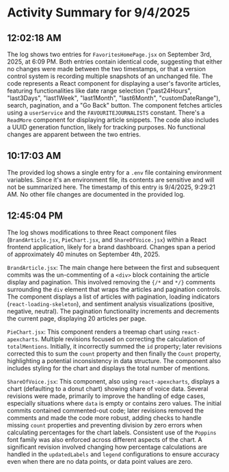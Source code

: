 # Activity Summary for 9/4/2025

## 12:02:18 AM
The log shows two entries for `FavoritesHomePage.jsx`  on September 3rd, 2025, at 6:09 PM.  Both entries contain identical code, suggesting that either no changes were made between the two timestamps, or that a version control system is recording multiple snapshots of an unchanged file. The code represents a React component for displaying a user's favorite articles, featuring functionalities like date range selection ("past24Hours", "last3Days", "last1Week", "last1Month", "last6Month", "customDateRange"), search, pagination, and a "Go Back" button. The component fetches articles using a `userService` and the `FAVOURITEJOURNALISTS` constant.  There's a `ReadMore` component for displaying article snippets. The code also includes a UUID generation function, likely for tracking purposes.  No functional changes are apparent between the two entries.


## 10:17:03 AM
The provided log shows a single entry for a `.env` file containing environment variables.  Since it's an environment file, its contents are sensitive and will not be summarized here.  The timestamp of this entry is 9/4/2025, 9:29:21 AM.  No other file changes are documented in the provided log.


## 12:45:04 PM
The log shows modifications to three React component files (`BrandArticle.jsx`, `PieChart.jsx`, and `ShareOfVoice.jsx`) within a React frontend application, likely for a brand dashboard.  Changes span a period of approximately 40 minutes on September 4th, 2025.


`BrandArticle.jsx`:  The main change here between the first and subsequent commits was the un-commenting of a `<div>` block containing the article display and pagination. This involved removing the  `{/*` and `*/}` comments surrounding the  `div`  element that wraps the articles and pagination controls.  The component displays a list of articles with pagination, loading indicators (`react-loading-skeleton`), and sentiment analysis visualizations (positive, negative, neutral). The pagination functionality increments and decrements the current page, displaying 20 articles per page.


`PieChart.jsx`: This component renders a treemap chart using `react-apexcharts`.  Multiple revisions focused on correcting the calculation of `totalMentions`. Initially, it incorrectly summed the `id` property; later revisions corrected this to sum the `count` property and then finally the `Count` property, highlighting a potential inconsistency in data structure. The component also includes styling for the chart and displays the total number of mentions.


`ShareOfVoice.jsx`: This component, also using `react-apexcharts`, displays a chart (defaulting to a donut chart) showing share of voice data.  Several revisions were made, primarily to improve the handling of edge cases, especially situations where `data` is empty or contains zero values. The initial commits contained commented-out code;  later revisions removed the comments and made the code more robust, adding checks to handle missing `count` properties and preventing division by zero errors when calculating percentages for the chart labels.  Consistent use of the  `Poppins`  font family was also enforced across different aspects of the chart.  A significant revision involved changing how percentage calculations are handled in the `updatedLabels` and `legend` configurations to ensure accuracy even when there are no data points, or data point values are zero.
